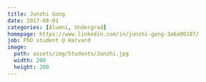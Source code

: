 ```yaml
---
title: Junzhi Gong
date: 2017-08-01
categories: [Alumni, Undergrad]
homepage: https://www.linkedin.com/in/junzhi-gong-3a6a90187/
job: PhD student @ Harvard
image:
  path: assets/img/Students/Junzhi.jpg
  width: 200
  height: 200
---
```


